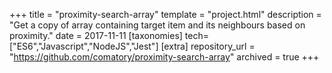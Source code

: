 +++
title = "proximity-search-array"
template = "project.html"
description = "Get a copy of array containing target item and its neighbours based on proximity."
date = 2017-11-11
[taxonomies]
tech=["ES6","Javascript","NodeJS","Jest"]
[extra]
repository_url = "https://github.com/comatory/proximity-search-array"
archived = true
+++

